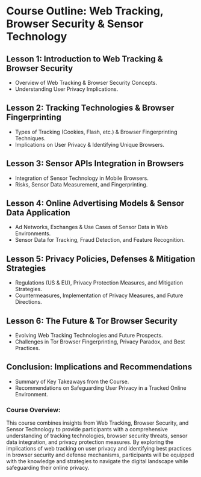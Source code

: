 # Course Outline: Web Tracking, Browser Security & Sensor Technology

## Lesson 1: Introduction to Web Tracking & Browser Security
- Overview of Web Tracking & Browser Security Concepts.
- Understanding User Privacy Implications.

## Lesson 2: Tracking Technologies & Browser Fingerprinting
- Types of Tracking (Cookies, Flash, etc.) & Browser Fingerprinting Techniques.
- Implications on User Privacy & Identifying Unique Browsers.

## Lesson 3: Sensor APIs Integration in Browsers
- Integration of Sensor Technology in Mobile Browsers.
- Risks, Sensor Data Measurement, and Fingerprinting.

## Lesson 4: Online Advertising Models & Sensor Data Application
- Ad Networks, Exchanges & Use Cases of Sensor Data in Web Environments.
- Sensor Data for Tracking, Fraud Detection, and Feature Recognition.

## Lesson 5: Privacy Policies, Defenses & Mitigation Strategies
- Regulations (US & EU), Privacy Protection Measures, and Mitigation Strategies.
- Countermeasures, Implementation of Privacy Measures, and Future Directions.

## Lesson 6: The Future & Tor Browser Security
- Evolving Web Tracking Technologies and Future Prospects.
- Challenges in Tor Browser Fingerprinting, Privacy Paradox, and Best Practices.

## Conclusion: Implications and Recommendations
- Summary of Key Takeaways from the Course.
- Recommendations on Safeguarding User Privacy in a Tracked Online Environment.

### Course Overview:
This course combines insights from Web Tracking, Browser Security, and Sensor Technology to provide participants with a comprehensive understanding of tracking technologies, browser security threats, sensor data integration, and privacy protection measures. By exploring the implications of web tracking on user privacy and identifying best practices in browser security and defense mechanisms, participants will be equipped with the knowledge and strategies to navigate the digital landscape while safeguarding their online privacy.
